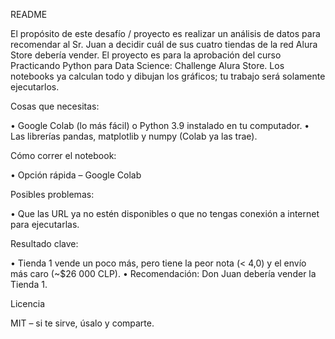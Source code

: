 README 

El propósito de este desafío / proyecto es realizar un análisis de datos para recomendar al Sr. Juan a decidir cuál de sus cuatro tiendas de la red Alura Store debería vender. El proyecto es para la aprobación del curso Practicando Python para Data Science: Challenge Alura Store. Los notebooks ya calculan todo y dibujan los gráficos; tu trabajo será solamente ejecutarlos.

Cosas que necesitas:

•	Google Colab (lo más fácil) o Python 3.9 instalado en tu computador.
•	Las librerías pandas, matplotlib y numpy (Colab ya las trae).

Cómo correr el notebook:

•	Opción rápida – Google Colab

Posibles problemas:

•	Que las URL ya no estén disponibles o que no tengas conexión a internet para ejecutarlas.

Resultado clave:

•	Tienda 1 vende un poco más, pero tiene la peor nota (< 4,0) y el envío más caro (~$26 000 CLP).
•	Recomendación: Don Juan debería vender la Tienda 1.

Licencia

MIT – si te sirve, úsalo y comparte.
